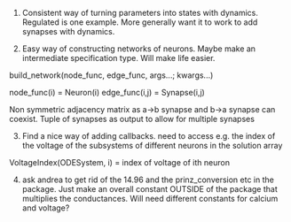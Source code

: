 1. Consistent way of turning parameters into states with dynamics. Regulated is one example. More generally want it to work to add synapses with dynamics.

2. Easy way of constructing networks of neurons. Maybe make an intermediate specification type. Will make life easier.

build_network(node_func, edge_func, args...; kwargs...)

node_func(i) = Neuron(i)
edge_func(i,j) = Synapse(i,j)


Non symmetric adjacency matrix as a->b synapse and b->a synapse can coexist.
Tuple of synapses as output to allow for multiple synapses

3. Find a nice way of adding callbacks. need to access e.g. the index of the voltage of the subsystems of different neurons in the solution array

VoltageIndex(ODESystem, i)  = index of voltage of ith neuron


4. ask andrea to get rid of the 14.96 and the prinz_conversion etc in the package. Just make an overall constant OUTSIDE of the package that multiplies the conductances. Will need different constants for calcium and voltage?

